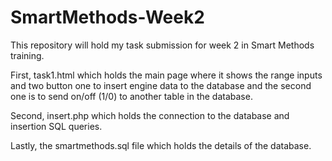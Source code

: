 # SmartMethods-Week2
This repository will hold my task submission for week 2 in Smart Methods training. 

First, task1.html which holds the main page where it shows the range inputs and two button one to insert engine data to the database and the second one is to send on/off (1/0) to another table in the database. 

Second, insert.php which holds the connection to the database and insertion SQL queries. 

Lastly, the smartmethods.sql file which holds the details of the database. 
